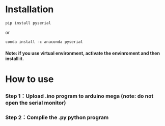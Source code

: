 # Installation
```
pip install pyserial
```
or

```
conda install -c anaconda pyserial 
```

#### Note: if you use virtual environment, activate the envinroment and then install it.

# How to use
### Step 1：Upload .ino program to arduino mega (note: do not open the serial monitor)
### Step 2：Complie the .py python program 
